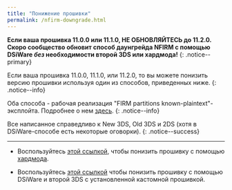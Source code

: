 ```yaml
---
title: "Понижение прошивки"
permalink: /nfirm-downgrade.html
---
```


**Если ваша прошивка 11.0.0 или 11.1.0, НЕ ОБНОВЛЯЙТЕСЬ до 11.2.0. Скоро сообщество обновит способ даунгрейда NFIRM с помощью DSiWare _без_ необходимости второй 3DS или хардмода!**
{: .notice--primary}

Если ваша прошивка 11.0.0, 11.1.0, или 11.2.0, то вы можете понизить версию прошивки используя один из способов, приведенных ниже. 
{: .notice--info}

Оба способа - рабочая реализация "FIRM partitions known-plaintext"-эксплойта. Подробнее о нем [здесь](https://www.3dbrew.org/wiki/3DS_System_Flaws).
{: .notice--info}

Все написанное справедливо к New 3DS, Old 3DS и 2DS (хотя в DSiWare-способе есть некоторые оговорки).
{: .notice--success}

---

+ Воспользуйтесь [этой ссылкой](hardmod-downgrade), чтобы понизить прошивку с помощью [хардмода](https://gbatemp.net/threads/414498/).    

+ Воспользуйтесь [этой ссылкой](dsiware-downgrade) чтобы понизить прошивку с помощью DSiWare и второй 3DS с установленной кастомной прошивкой.
